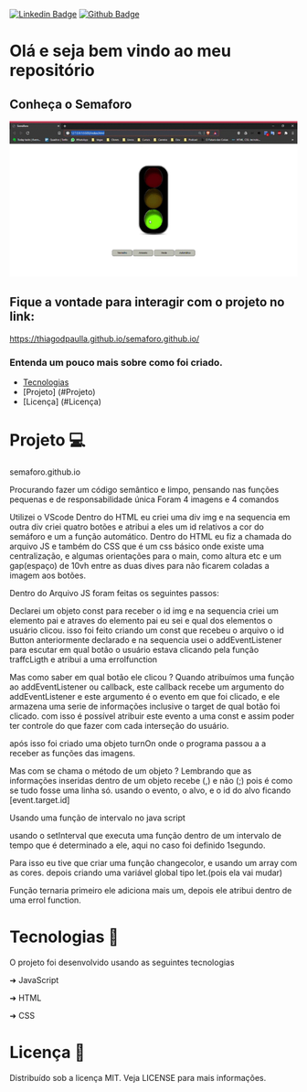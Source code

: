 [![Linkedin Badge](https://img.shields.io/badge/-LinkedIn-blue?style=flat-square&logo=Linkedin&logoColor=white&link=https://www.linkedin.com/in/thiagodepaulla/)](https://www.linkedin.com/in/thiagodepaulla/)   [![Github Badge](https://img.shields.io/badge/-Github-000?style=flat-square&logo=Github&logoColor=white&link=https://github.com/thiagodpaulla)](https://github.com/thiagodpaulla)


# Olá e seja bem vindo ao  meu repositório
## Conheça o Semaforo
![](https://github.com/thiagodpaulla/semaforo.github.io/blob/main/Sem%C3%A1foro%20.gif)
## Fique a vontade para interagir com o projeto no link:
https://thiagodpaulla.github.io/semaforo.github.io/

### Entenda um pouco mais sobre como foi criado.

<!--ts-->
 * [Tecnologias](#tecnologias)   
 * [Projeto] (#Projeto)  
 * [Licença] (#Licença)


 <!--te-->


# Projeto 💻
semaforo.github.io

Procurando fazer um código semântico e limpo, pensando nas funções pequenas e de responsabilidade única
Foram 4 imagens e 4 comandos

Utilizei o VScode
Dentro do HTML eu criei uma div img e na sequencia em outra div criei quatro botões e atribui a eles um id relativos a cor do semáforo e um a função automático.
Dentro do HTML eu fiz a chamada do arquivo JS e também do CSS que é um css básico onde existe uma centralização, e algumas orientações para o main, como altura etc e um gap(espaço) de 10vh entre as duas dives para não ficarem coladas a imagem aos botões.

Dentro do Arquivo JS foram feitas os seguintes passos:

Declarei um objeto const para receber o id img e na sequencia criei um elemento pai e atraves do elemento pai eu sei e qual dos elementos o usuário clicou.
isso foi feito criando um const que recebeu o arquivo o id Button anteriormente declarado e na sequencia usei o addEventListener para escutar em qual botão o usuário estava clicando pela função traffcLigth e atribui a uma errolfunction

Mas como saber em qual botão ele clicou ?
Quando atribuímos uma função ao addEventListener ou callback, este callback recebe um argumento do addEventListener e este argumento é o evento em que foi clicado, e ele armazena uma serie de informações inclusive o target de qual botão foi clicado.
com isso é possível atribuir este evento a uma const e assim poder ter controle do que fazer com cada interseção do usuário.

após isso foi criado uma objeto turnOn onde o programa passou a a receber as funções das imagens.

Mas com se chama o método de um objeto ?
Lembrando que as informações inseridas dentro de um objeto recebe (,) e não (;) pois é como se tudo fosse uma linha só.
usando o evento, o alvo, e o id do alvo ficando [event.target.id]

Usando uma função de intervalo no java script

usando o setInterval que executa uma função dentro de um intervalo de tempo que é determinado a ele, aqui no caso foi definido 1segundo.


Para isso eu tive que criar uma função changecolor, e usando um array com as cores.
depois criando uma variável global tipo let.(pois ela vai mudar)

Função ternaria primeiro ele adiciona mais um, depois ele atribui dentro de uma errol function.




# Tecnologias 🚀

O projeto foi desenvolvido usando as seguintes tecnologias


➜ JavaScript

➜ HTML

➜ CSS


# Licença 📂 
Distribuído sob a licença MIT. Veja LICENSE para mais informações.
